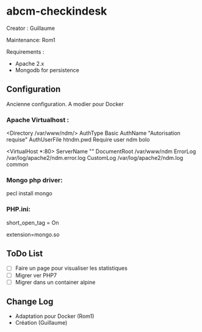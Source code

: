 # abcm-checkindesk

Creator :    Guillaume

Maintenance: Rom1

Requirements : 
* Apache 2.x
* Mongodb for persistence

## Configuration
Ancienne configuration. A modier pour Docker
### Apache Virtualhost : 
<Directory /var/www/ndm/>
        AuthType Basic
        AuthName "Autorisation requise"
        AuthUserFile htndm.pwd
        Require user ndm bolo
</Directory>


<VirtualHost *:80>
        ServerName "<changeme>"
        DocumentRoot /var/www/ndm
        ErrorLog /var/log/apache2/ndm<changeme>.error.log
        CustomLog /var/log/apache2/ndm<changeme>.log common
</VirtualHost>

### Mongo php driver:
pecl install mongo

### PHP.ini:
short_open_tag = On

extension=mongo.so

## ToDo List
* [ ] Faire un page pour visualiser les statistiques
* [ ] Migrer ver PHP7
* [ ] Migrer dans un container alpine

## Change Log
* Adaptation pour Docker (Rom1)
* Création (Guillaume)
